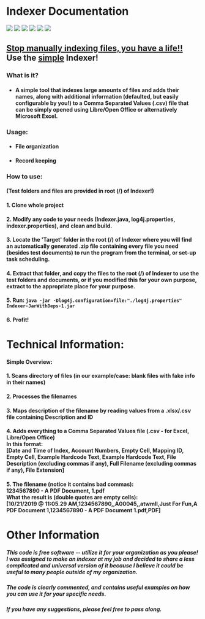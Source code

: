# Indexer Documentation

![](https://img.shields.io/badge/Language-Java-yellow)
![](https://img.shields.io/badge/Build-Stable-success)
![](https://img.shields.io/badge/Status-Works%20as--is%2FWork--in--Progress-blueviolet)
![](https://img.shields.io/badge/Issues-Minor%2FExtra-yellowgreen)
![](https://img.shields.io/badge/Purpose-Enterprise/Small_biz-ff69b4)
![](https://img.shields.io/badge/Other%20Info%3A-Educational%2FProductivity-9cf)

## <u>Stop manually indexing files, you have a life!!</u><br>Use the <u>simple</u> Indexer!

### What is it?
* #### A simple tool that indexes large amounts of files and adds their names, along with additional information (defaulted, but easily configurable by you!) to a Comma Separated Values (.csv) file that can be simply opened using Libre/Open Office or alternatively Microsoft Excel.

### Usage:
* #### File organization
* #### Record keeping

### How to use:
#### (Test folders and files are provided in root (/) of Indexer!)
#### 1. Clone whole project
#### 2. Modify any code to your needs (Indexer.java, log4j.properties, indexer.properties), and clean and build.
#### 3. Locate the 'Target' folder in the root (/) of Indexer where you will find an automatically generated .zip file containing every file you need (besides test documents) to run the program from the terminal, or set-up task scheduling.
#### 4. Extract that folder, and copy the files to the root (/) of Indexer to use the test folders and documents, or if you modified this for your own purpose, extract to the appropriate place for your purpose.
#### 5. Run: `java -jar -Dlog4j.configuration=file:"./log4j.properties" Indexer-JarWithDeps-1.jar`
#### 6. Profit!

# Technical Information:
#### Simple Overview:
#### 1. Scans directory of files (in our example/case: blank files with fake info in their names)
#### 2. Processes the filenames
#### 3. Maps description of the filename by reading values from a .xlsx/.csv file containing Description and ID
#### 4. Adds everything to a Comma Separated Values file (.csv - for Excel, Libre/Open Office)<br>In this format:<br>[Date and Time of Index, Account Numbers, Empty Cell, Mapping ID, Empty Cell, Example Hardcode Text, Example Hardcode Text, File Description (excluding commas if any), Full Filename (excluding commas if any), File Extension]
#### 5. The filename (notice it contains bad commas):<br>1234567890 - A PDF Document, 1.pdf<br>What the result is (double quotes are empty cells):<br>[10/21/2019 @ 11:05.29 AM,1234567890,,A00045,,atwmll,Just For Fun,A PDF Document 1,1234567890 - A PDF Document 1.pdf,PDF]

# Other Information

##### This code is free software -- utilize it for your organization as you please! I was assigned to make an indexer at my job and decided to share a less complicated and universal version of it because I believe it could be useful to many people outside of my organization.


##### The code is clearly commented, and contains useful examples on how you can use it for your specific needs.

##### If you have any suggestions, please feel free to pass along.
